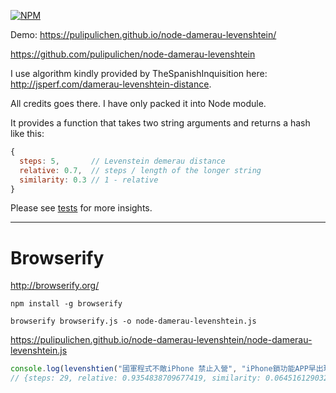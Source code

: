 [![NPM](https://nodei.co/npm/damerau-levenshtein.png?downloads=true&downloadRank=true&stars=true)](https://nodei.co/npm/damerau-levenshtein/)

Demo: https://pulipulichen.github.io/node-damerau-levenshtein/

https://github.com/pulipulichen/node-damerau-levenshtein

I use algorithm kindly provided by TheSpanishInquisition here: <http://jsperf.com/damerau-levenshtein-distance>.

All credits goes there. I have only packed it into Node module.

It provides a function that takes two string arguments and returns a hash like this:

```` javascript
{
  steps: 5,       // Levenstein demerau distance
  relative: 0.7,  // steps / length of the longer string
  similarity: 0.3 // 1 - relative
}
````

Please see [tests](./test/test.js) for more insights.

----------

# Browserify

http://browserify.org/

````
npm install -g browserify
````

````
browserify browserify.js -o node-damerau-levenshtein.js
````

https://pulipulichen.github.io/node-damerau-levenshtein/node-damerau-levenshtein.js

```` javascript
console.log(levenshtien("國軍程式不敵iPhone 禁止入營", "iPhone鎖功能APP早出現 科技界不解：為什麼國軍做不到？"));
// {steps: 29, relative: 0.9354838709677419, similarity: 0.06451612903225812}
````